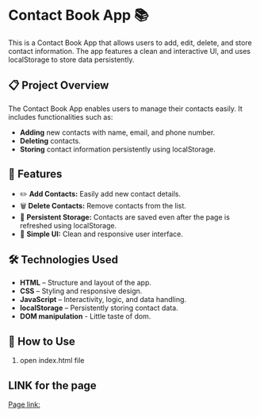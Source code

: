 # Contact Book App 📚

This is a Contact Book App that allows users to add, edit, delete, and store contact information. The app features a clean and interactive UI, and uses localStorage to store data persistently.

## 📋 Project Overview

The Contact Book App enables users to manage their contacts easily. It includes functionalities such as:
- **Adding** new contacts with name, email, and phone number.
- **Deleting** contacts.
- **Storing** contact information persistently using localStorage.

## 🚀 Features

- ✏️ **Add Contacts:** Easily add new contact details.  
- 🗑️ **Delete Contacts:** Remove contacts from the list.  
- 💾 **Persistent Storage:** Contacts are saved even after the page is refreshed using localStorage.  
- 🎨 **Simple UI:** Clean and responsive user interface.

## 🛠️ Technologies Used

- **HTML** – Structure and layout of the app.  
- **CSS** – Styling and responsive design.  
- **JavaScript** – Interactivity, logic, and data handling.  
- **localStorage** – Persistently storing contact data.
- **DOM manipulation** -  Little taste of dom.

## 📝 How to Use

1. open index.html file

## LINK for the page
[Page link: ](https://aman-toad.github.io/Javascript-Projects/03-Contact%20Book/)

